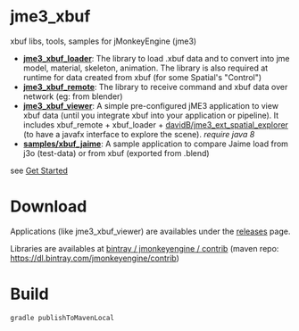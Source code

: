 # jme3_xbuf

xbuf libs, tools, samples for jMonkeyEngine (jme3)

* **[jme3_xbuf_loader](https://github.com/xbuf/jme3_xbuf/tree/master/jme3_xbuf_loader)**: The library to load .xbuf data and to convert into jme model, material, skeleton, animation. The library is also required at runtime for data created from xbuf (for some Spatial's "Control")
* **[jme3_xbuf_remote](https://github.com/xbuf/jme3_xbuf/tree/master/jme3_xbuf_remote)**: The library to receive command and xbuf data over network (eg: from blender)
* **[jme3_xbuf_viewer](https://github.com/xbuf/jme3_xbuf/tree/master/jme3_xbuf_viewer)**: A simple pre-configured jME3 application to view xbuf data (until you integrate xbuf into your application or pipeline). It includes xbuf_remote + xbuf_loader + [davidB/jme3_ext_spatial_explorer](https://github.com/davidB/jme3_ext_spatial_explorer) (to have a javafx interface to explore the scene). *require java 8*
* **[samples/xbuf_jaime](https://github.com/xbuf/jme3_xbuf/tree/master/samples/xbuf_jaime)**: A sample application to compare Jaime load from j3o (test-data) or from xbuf (exported from .blend)

see [Get Started](https://github.com/xbuf/jme3_xbuf/wiki/Get-started)

# Download

Applications (like jme3_xbuf_viewer) are availables under the [releases](releases) page.

Libraries are availables at [bintray / jmonkeyengine / contrib](https://bintray.com/jmonkeyengine/contrib) (maven repo: https://dl.bintray.com/jmonkeyengine/contrib)

# Build

```
gradle publishToMavenLocal
```
